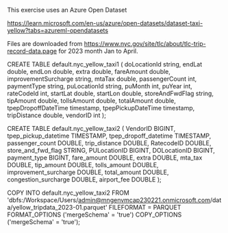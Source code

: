 This exercise uses an Azure Open Dataset 

https://learn.microsoft.com/en-us/azure/open-datasets/dataset-taxi-yellow?tabs=azureml-opendatasets

Files are downloaded from https://www.nyc.gov/site/tlc/about/tlc-trip-record-data.page for 2023 month Jan to April.

CREATE TABLE default.nyc_yellow_taxi1 (
doLocationId string,
endLat double,
endLon double,
extra double,
fareAmount double,
improvementSurcharge string,
mtaTax double,
passengerCount int,
paymentType string,
puLocationId string,
puMonth int,
puYear int,
rateCodeId int,
startLat double,
startLon double,
storeAndFwdFlag string,
tipAmount double,
tollsAmount double,
totalAmount double,
tpepDropoffDateTime timestamp,
tpepPickupDateTime timestamp,
tripDistance double,
vendorID int
);

CREATE TABLE default.nyc_yellow_taxi2 (
VendorID BIGINT, 
tpep_pickup_datetime TIMESTAMP, 
tpep_dropoff_datetime TIMESTAMP,
passenger_count DOUBLE, 
trip_distance DOUBLE, 
RatecodeID DOUBLE, 
store_and_fwd_flag STRING, 
PULocationID BIGINT, 
DOLocationID BIGINT, 
payment_type BIGINT, 
fare_amount DOUBLE, 
extra DOUBLE, 
mta_tax DOUBLE,
tip_amount DOUBLE, 
tolls_amount DOUBLE, 
improvement_surcharge DOUBLE, 
total_amount DOUBLE, 
congestion_surcharge DOUBLE, 
airport_fee DOUBLE
);


COPY INTO  default.nyc_yellow_taxi2
FROM 'dbfs:/Workspace/Users/admin@mngenvmcap230221.onmicrosoft.com/data/yellow_tripdata_2023-01.parquet'
FILEFORMAT = PARQUET
FORMAT_OPTIONS ('mergeSchema' = 'true')
COPY_OPTIONS ('mergeSchema' = 'true');
